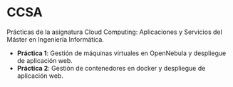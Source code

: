 # CCSA

Prácticas de la asignatura Cloud Computing: Aplicaciones y Servicios del Máster en Ingeniería Informática.

* **Práctica 1**: Gestión de máquinas virtuales en OpenNebula y despliegue de aplicación web.
* **Práctica 2**: Gestión de contenedores en docker y despliegue de aplicación web.
